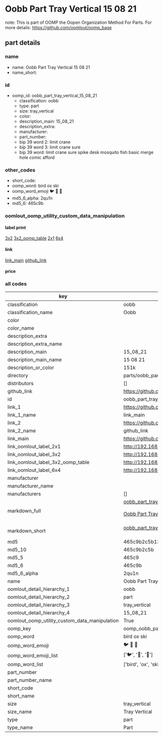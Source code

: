 # Oobb Part Tray Vertical 15 08 21  

note: This is part of OOMP the Oopen Organization Method For Parts. For more details: https://github.com/oomlout/oomp_base

##  part details





### name
* name: Oobb Part Tray Vertical 15 08 21
* name_short: 
### id
* oomp_id: oobb_part_tray_vertical_15_08_21
  * classification: oobb
  * type: part
  * size: tray_vertical
  * color: 
  * description_main: 15_08_21
  * description_extra: 
  * manufacturer: 
  * part_number: 
  * bip 39 word 2: limit crane
  * bip 39 word 3: limit crane sure
  * bip 39 word: limit crane sure spike desk mosquito fish basic merge hole comic afford

### other_codes
* short_code: 
* oomp_word: bird ox ski
* oomp_word_emoji :bird: :ox: :ski:
* md5_6_alpha: 2qu1n
* md5_6: 465c9b






### oomlout_oomp_utility_custom_data_manipulation
#### label print
[3x2](http://192.168.1.245:1112/?label=oomp%202qu1n)
[3x2_oomp_table](http://192.168.1.107:1112/?label=oomp%202qu1n)
[2x1](http://192.168.1.242:1112/?label=oomp%202qu1n)
[6x4](http://192.168.1.55:1112/?label=oomp%202qu1n)    

#### link

[link_main](https://github.com/oomlout/oomlout_oomp_current_version_messy/tree/main/parts/oobb_part_tray_vertical_15_08_21) [github_link](https://github.com/oomlout/oomlout_oomp_part_src/tree/main/parts/oobb_part_tray_vertical_15_08_21)                             

#### price







### all codes 
| key | value |  
| --- | --- |  
| classification | oobb |  
| classification_name | Oobb |  
| color |  |  
| color_name |  |  
| description_extra |  |  
| description_extra_name |  |  
| description_main | 15_08_21 |  
| description_main_name | 15 08 21 |  
| description_or_color | 151k |  
| directory | parts/oobb_part_tray_vertical_15_08_21 |  
| distributors | [] |  
| github_link | https://github.com/oomlout/oomlout_oomp_part_src/tree/main/parts/oobb_part_tray_vertical_15_08_21 |  
| id | oobb_part_tray_vertical_15_08_21 |  
| link_1 | https://github.com/oomlout/oomlout_oomp_current_version_messy/tree/main/parts/oobb_part_tray_vertical_15_08_21 |  
| link_1_name | link_main |  
| link_2 | https://github.com/oomlout/oomlout_oomp_part_src/tree/main/parts/oobb_part_tray_vertical_15_08_21 |  
| link_2_name | github_link |  
| link_main | https://github.com/oomlout/oomlout_oomp_current_version_messy/tree/main/parts/oobb_part_tray_vertical_15_08_21 |  
| link_oomlout_label_2x1 | http://192.168.1.242:1112/?label=oomp%202qu1n |  
| link_oomlout_label_3x2 | http://192.168.1.245:1112/?label=oomp%202qu1n |  
| link_oomlout_label_3x2_oomp_table | http://192.168.1.107:1112/?label=oomp%202qu1n |  
| link_oomlout_label_6x4 | http://192.168.1.55:1112/?label=oomp%202qu1n |  
| manufacturer |  |  
| manufacturer_name |  |  
| manufacturers | [] |  
| markdown_full | [oobb_part_tray_vertical_15_08_21](https://github.com/oomlout/oomlout_oomp_current_version_messy/tree/main/parts/oobb_part_tray_vertical_15_08_21)<br>[](https://github.com/oomlout/oomlout_oomp_current_version_messy/tree/main/parts/oobb_part_tray_vertical_15_08_21)<br>[Oobb Part Tray Vertical 15 08 21](https://github.com/oomlout/oomlout_oomp_current_version_messy/tree/main/parts/oobb_part_tray_vertical_15_08_21)<br><br> |  
| markdown_short | [oobb_part_tray_vertical_15_08_21](https://github.com/oomlout/oomlout_oomp_current_version_messy/tree/main/parts/oobb_part_tray_vertical_15_08_21)<br><br> |  
| md5 | 465c9b2c5b130af6401dfd1db40c940f |  
| md5_10 | 465c9b2c5b |  
| md5_5 | 465c9 |  
| md5_6 | 465c9b |  
| md5_6_alpha | 2qu1n |  
| name | Oobb Part Tray Vertical 15 08 21 |  
| oomlout_detail_hierarchy_1 | oobb |  
| oomlout_detail_hierarchy_2 | part |  
| oomlout_detail_hierarchy_3 | tray_vertical |  
| oomlout_detail_hierarchy_4 | 15_08_21 |  
| oomlout_oomp_utility_custom_data_manipulation | True |  
| oomp_key | oomp_oobb_part_tray_vertical_15_08_21 |  
| oomp_word | bird ox ski |  
| oomp_word_emoji | :bird: :ox: :ski: |  
| oomp_word_emoji_list | [':bird:', ':ox:', ':ski:'] |  
| oomp_word_list | ['bird', 'ox', 'ski'] |  
| part_number |  |  
| part_number_name |  |  
| short_code |  |  
| short_name |  |  
| size | tray_vertical |  
| size_name | Tray Vertical |  
| type | part |  
| type_name | Part |  
